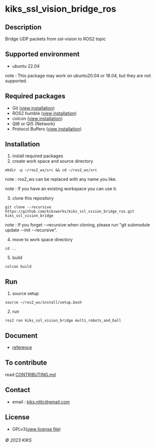 # kiks_ssl_vision_bridge_ros

## Description
Bridge UDP packets from ssl-vision to ROS2 topic

## Supported environment
- ubuntu 22.04

note : This package may work on ubuntu20.04 or 18.04, but they are not supported.

## Required packages
- Git ([view installation](https://git-scm.com/book/en/v2/Getting-Started-Installing-Git))
- ROS2 humble ([view installation](https://docs.ros.org/en/humble/Installation.html))
- colcon ([view installation](https://docs.ros.org/en/humble/Tutorials/Beginner-Client-Libraries/Colcon-Tutorial.html))
- Qt6 or Qt5 (Network)
- Protocol Buffers ([view installation](https://github.com/protocolbuffers/protobuf#protobuf-compiler-installation))

## Installation
1. install required packages
2. create work space and source directory
```
mkdir -p ~/ros2_ws/src && cd ~/ros2_ws/src
```
note : ros2_ws can be replaced with any name you like.

note : If you have an existing workspace you can use it.

3. clone this repository
```
git clone --recursive https://github.com/kiksworks/kiks_ssl_vision_bridge_ros.git kiks_ssl_vision_bridge
```
note : If you forget --recursive when cloning, please run "git submodule update --init --recursive".

4. move to work space directory
```
cd ..
```
5. build
```
colcon build
```

## Run
1. source setup
```
source ~/ros2_ws/install/setup.bash
```
2. run
```
ros2 run kiks_ssl_vision_bridge multi_robots_and_ball
```

## Document
- [reference](doc/reference/index.md)
<!-- - [guide](doc/guide/index.md) -->

## To contribute
read [CONTRIBUTING.md](CONTRIBUTING.md)

## Contact
- email : kiks.nittc@gmail.com

## License
- GPLv3([view license file](LICENSE))

###### &copy; 2023 KIKS